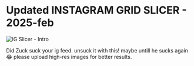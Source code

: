 # Updated INSTAGRAM GRID SLICER - 2025-feb 

![IG Slicer - Intro](https://github.com/user-attachments/assets/346e1ca0-5e15-4eb4-95ee-7762263feda0)

Did Zuck suck your ig feed. unsuck it with this! maybe untill he sucks again😂
please upload high-res images for better results.
